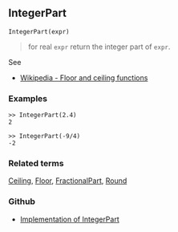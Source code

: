 ## IntegerPart

```
IntegerPart(expr)
```

> for real `expr` return the integer part of `expr`.
 
See
* [Wikipedia - Floor and ceiling functions](https://en.wikipedia.org/wiki/Floor_and_ceiling_functions)

### Examples

```
>> IntegerPart(2.4)
2

>> IntegerPart(-9/4)
-2
```

### Related terms 
[Ceiling](Ceiling.md), [Floor](Floor.md), [FractionalPart](FractionalPart.md), [Round](Round.md)

### Github

* [Implementation of IntegerPart](https://github.com/axkr/symja_android_library/blob/master/symja_android_library/matheclipse-core/src/main/java/org/matheclipse/core/builtin/IntegerFunctions.java#L941) 
